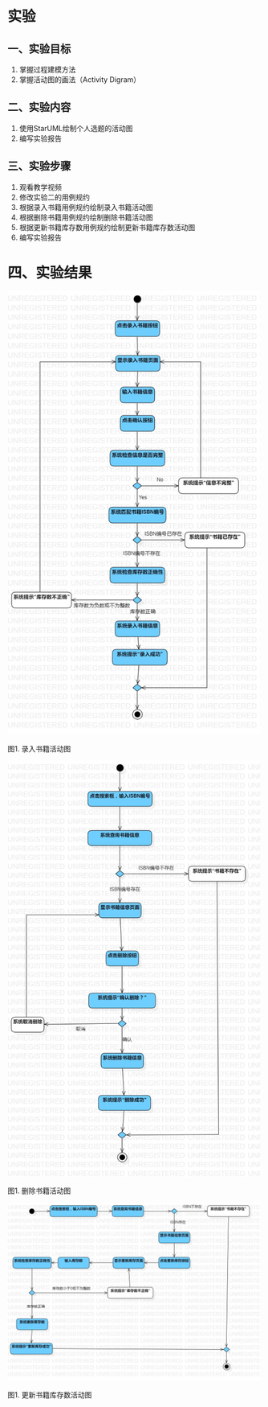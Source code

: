 # 实验

## 一、实验目标
1. 掌握过程建模方法
2. 掌握活动图的画法（Activity Digram）

## 二、实验内容
1. 使用StarUML绘制个人选题的活动图
2. 编写实验报告

## 三、实验步骤
1. 观看教学视频
2. 修改实验二的用例规约
3. 根据录入书籍用例规约绘制录入书籍活动图
4. 根据删除书籍用例规约绘制删除书籍活动图
5. 根据更新书籍库存数用例规约绘制更新书籍库存数活动图
6. 编写实验报告


# 四、实验结果
![录入书籍活动图](./lab3_ActivityDiagram1.jpg)

图1. 录入书籍活动图

![删除书籍活动图](./lab3_ActivityDiagram2.jpg)

图1. 删除书籍活动图

![更新书籍库存数活动图](./lab3_ActivityDiagram3.jpg)

图1. 更新书籍库存数活动图